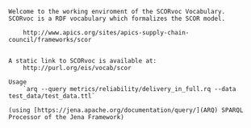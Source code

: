 
	Welcome to the working enviroment of the SCORvoc Vocabulary.
	SCORvoc is a RDF vocabulary which formalizes the SCOR model. 

		http://www.apics.org/sites/apics-supply-chain-council/frameworks/scor


	A static link to SCORvoc is available at:
		http://purl.org/eis/vocab/scor

	Usage
		`arq --query metrics/reliability/delivery_in_full.rq --data test_data/test_data.ttl` 
	
	(using [https://jena.apache.org/documentation/query/](ARQ) SPARQL Processor of the Jena Framework)	

